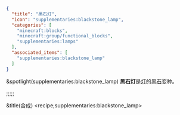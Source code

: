 ```json
{
  "title": "黑石灯",
  "icon": "supplementaries:blackstone_lamp",
  "categories": [
    "minecraft:blocks",
    "minecraft:group/functional_blocks",
    "supplementaries:lamps"
  ],
  "associated_items": [
    "supplementaries:blackstone_lamp"
  ]
}
```

&spotlight(supplementaries:blackstone_lamp)
**黑石灯**是[灯](^supplementaries:lamps)的[黑石](^minecraft:blackstone)变种。

;;;;;

&title(合成)
<recipe;supplementaries:blackstone_lamp>